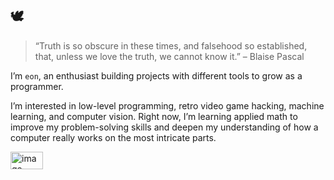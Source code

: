 ## 🕊️

>“Truth is so obscure in these times, and falsehood so established, that, unless we love the truth, we cannot know it.” – Blaise Pascal

I’m `eon`, an enthusiast building projects with different tools to grow as a programmer.

I’m interested in low-level programming, retro video game hacking, machine learning, and computer vision. Right now, I’m learning applied math to improve my problem-solving skills and deepen my understanding of how a computer really works on the most intricate parts.

<img width="52" height="28" alt="image" src="https://github.com/user-attachments/assets/7a6db023-4fe3-4f30-962e-9cb7d30cefd0" />
